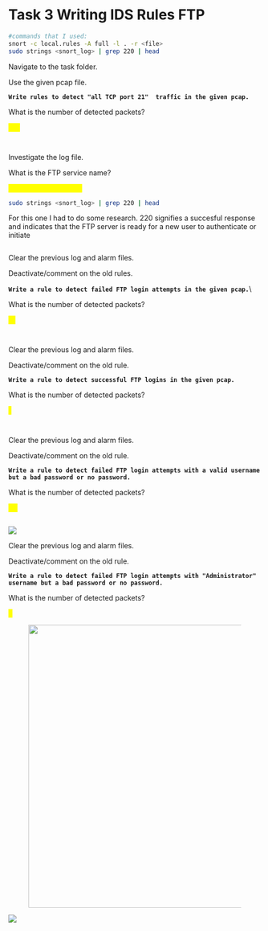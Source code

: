 # Task 3 Writing IDS Rules FTP

```bash
#commands that I used:
snort -c local.rules -A full -l . -r <file>
sudo strings <snort_log> | grep 220 | head
```

Navigate to the task folder.

Use the given pcap file.

**`Write rules to detect "all TCP port 21"  traffic in the given pcap.`**

What is the number of detected packets?

&#x20;<mark style="color:yellow;">614</mark>

<figure><img src="https://camo.githubusercontent.com/f3bf0b9b3a1634b78d43fcef732cb836b83520f25a98912b138f3a3455248b9a/68747470733a2f2f692e696d6775722e636f6d2f4d4c4d635a454e2e706e67" alt=""><figcaption></figcaption></figure>

<figure><img src="https://camo.githubusercontent.com/ace4e61baacb1ccd4e4226a80e27e39709e124bc9ed0506211c6287fa96688e6/68747470733a2f2f692e696d6775722e636f6d2f33505a72795a442e706e67" alt=""><figcaption></figcaption></figure>

Investigate the log file.

What is the FTP service name?

<mark style="color:yellow;">Microsoft FTP Service</mark>

&#x20;

```bash
sudo strings <snort_log> | grep 220 | head
```

&#x20;For this one I had to do some research. 220 signifies a succesful response and indicates that the FTP server is ready for a new user to authenticate or initiate

<figure><img src="https://camo.githubusercontent.com/d623cbd4e7b696c280d626574b4c35c5cabd6b86bb911f9741dcad3ff44cfde8/68747470733a2f2f692e696d6775722e636f6d2f4f36546a6e37442e706e67" alt=""><figcaption></figcaption></figure>

Clear the previous log and alarm files.

Deactivate/comment on the old rules.

**`Write a rule to detect failed FTP login attempts in the given pcap.`**\


What is the number of detected packets?

<mark style="color:yellow;">41</mark>

<figure><img src="https://camo.githubusercontent.com/03e3b48b12a93cc952a06e5fcc97ddfef336fd7772b67c16012744b3ff563e4a/68747470733a2f2f692e696d6775722e636f6d2f6b4179663554532e706e67" alt=""><figcaption></figcaption></figure>

<figure><img src="https://camo.githubusercontent.com/b7cb94ff2954fff08d77e1e3811d4f946c188d9d9e9ac2cb469586e760032a3c/68747470733a2f2f692e696d6775722e636f6d2f7255654754774b2e706e67" alt=""><figcaption></figcaption></figure>

Clear the previous log and alarm files.

Deactivate/comment on the old rule.

**`Write a rule to detect successful FTP logins in the given pcap.`**

What is the number of detected packets?

<mark style="color:yellow;">1</mark>

&#x20;

<figure><img src="https://camo.githubusercontent.com/352d509de551167b19e0540db6189f9e639e158b273dfbb80788c1e02b06f6ab/68747470733a2f2f692e696d6775722e636f6d2f47626a704a336e2e706e67" alt=""><figcaption></figcaption></figure>

<figure><img src="https://camo.githubusercontent.com/3879ddf43aa7c5256961d2d690a4424047a5b328fb311a417b66cde664723096/68747470733a2f2f692e696d6775722e636f6d2f6566675771725a2e706e67" alt=""><figcaption></figcaption></figure>

Clear the previous log and alarm files.

Deactivate/comment on the old rule.

**`Write a rule to detect failed FTP login attempts with a valid username but a bad password or no password.`**

What is the number of detected packets?

<mark style="color:yellow;">42</mark>

&#x20;

<figure><img src="https://camo.githubusercontent.com/fd63b5a06e1acdcd394a604ced0f03f9418add78d629131f23064e3e0b482fb2/68747470733a2f2f692e696d6775722e636f6d2f357a63364b754a2e706e67" alt=""><figcaption></figcaption></figure>

&#x20;[![](https://camo.githubusercontent.com/4ca7e02ce8a67f42f869e02d59c5be13a2f566cf4bc23061037738ea6e90e4ad/68747470733a2f2f692e696d6775722e636f6d2f526a43584c54492e706e67)](https://camo.githubusercontent.com/4ca7e02ce8a67f42f869e02d59c5be13a2f566cf4bc23061037738ea6e90e4ad/68747470733a2f2f692e696d6775722e636f6d2f526a43584c54492e706e67)

Clear the previous log and alarm files.

Deactivate/comment on the old rule.

**`Write a rule to detect failed FTP login attempts with "Administrator" username but a bad password or no password.`**

What is the number of detected packets?

<mark style="color:yellow;">7</mark>

&#x20;

<figure><img src="https://camo.githubusercontent.com/1a6ba9c9f738135a7820f3f0ca7bacb50ef9b23641a084370fae3604a3429362/68747470733a2f2f692e696d6775722e636f6d2f6c4b53473763502e706e67" alt="" width="563"><figcaption></figcaption></figure>

&#x20;[![](https://camo.githubusercontent.com/5d2fce87a746026b98f365c9fe1cc24e159c5a6ff3268095e9341db5c8dcf4d9/68747470733a2f2f692e696d6775722e636f6d2f63526c535955782e706e67)](https://camo.githubusercontent.com/5d2fce87a746026b98f365c9fe1cc24e159c5a6ff3268095e9341db5c8dcf4d9/68747470733a2f2f692e696d6775722e636f6d2f63526c535955782e706e67)
